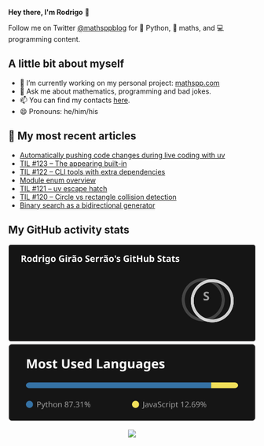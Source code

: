 **Hey there, I'm Rodrigo** 👋

Follow me on Twitter [@mathsppblog][twitter] for 🐍 Python, 🧠 maths, and 💻 programming content.


## A little bit about myself

- 🔭 I’m currently working on my personal project: [mathspp.com](https://mathspp.com)
- 💬 Ask me about mathematics, programming and bad jokes.
- 📫 You can find my contacts [here](https://mathspp.com/contact-me).
- 😄 Pronouns: he/him/his


## 📖 My most recent articles

<!-- BLOG-POST-LIST:START -->
- [Automatically pushing code changes during live coding with uv](https://mathspp.com/blog/automatically-pushing-code-changes-during-live-coding-with-uv)
- [TIL #123 – The appearing built-in](https://mathspp.com/blog/til/the-appearing-builtin)
- [TIL #122 – CLI tools with extra dependencies](https://mathspp.com/blog/til/cli-tools-with-extra-dependencies)
- [Module enum overview](https://mathspp.com/blog/module-enum-overview)
- [TIL #121 – uv escape hatch](https://mathspp.com/blog/til/use-pip-directly-from-a-uv-virtual-environment)
- [TIL #120 – Circle vs rectangle collision detection](https://mathspp.com/blog/til/circle-vs-rectangle-collision-detection)
- [Binary search as a bidirectional generator](https://mathspp.com/blog/binary-search-as-a-bidirectional-generator)
<!-- BLOG-POST-LIST:END -->


##  My GitHub activity stats

<!-- Thanks to ofek! -->

<img src="general_stats.svg" alt="GitHub Statistics" loading="lazy">

<img src="language_stats.svg" alt="Top Languages" loading="lazy">

<p align='center'><img src='https://visitor-badge.laobi.icu/badge?page_id=RodrigoGiraoSerrao'></p>

[twitter]: https://twitter.com/mathsppblog
